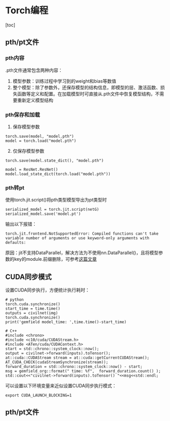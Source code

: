 # Torch编程

[toc]

## pth/pt文件

### pth内容

.pth文件通常包含两种内容：
1. 模型参数：训练过程中学习到的weight和bias等数值
2. 整个模型：除了参数外，还保存模型的结构信息，即模型的层、激活函数、损失函数等定义和配置。在加载模型时可直接从.pth文件中恢复模型结构，不需要重新定义模型结构

### pth保存和加载

1. 保存模型参数

```
torch.save(model, "model.pth")
model = torch.load("model.pth")
```

2. 仅保存模型参数

```
torch.save(model.state_dict(), "model.pth")

model = ResNet.ResNet()
model.load_state_dict(torch.load("model.pth"))
```

### pth转pt

使用torch.jit.script()将pth类型模型导出为pt类型时

```
serialized_model = torch.jit.script(netG)
serialized_model.save('model.pt')
```

输出以下报错：
```
torch.jit.frontend.NotSupportedError: Compiled functions can't take variable number of arguments or use keyword-only arguments with defaults:
```

原因：jit不支持DataParallel，解决方法为不使用nn.DataParallel()，且将模型参数的key的module.前缀删除，可参考[这篇文章](https://szukevin.site/2021/02/27/MODNet%E8%BD%AC%E6%88%90torchscript%E5%BD%A2%E5%BC%8F%E9%81%87%E5%88%B0%E7%9A%84%E5%9D%91/)

## CUDA同步模式

设置CUDA同步执行，方便统计执行耗时：

```
# python
torch.cuda.synchronize()
start_time = time.time()
outputs = civilnet(img)
torch.cuda.synchronize()
print('gemfield model_time: ',time.time()-start_time)

# C++
#include <chrono>
#include <c10/cuda/CUDAStream.h>
#include <ATen/cuda/CUDAContext.h>
start = std::chrono::system_clock::now();
output = civilnet->forward(inputs).toTensor();
at::cuda::CUDAStream stream = at::cuda::getCurrentCUDAStream();
AT_CUDA_CHECK(cudaStreamSynchronize(stream));
forward_duration = std::chrono::system_clock::now() - start;
msg = gemfield_org::format(" time: %f",  forward_duration.count() );
std::cout<<"civilnet->forward(inputs).toTensor() "<<msg<<std::endl;
```

可以设置以下环境变量来近似设置CUDA同步执行模式：

```
export CUDA_LAUNCH_BLOCKING=1
```

## pth/pt文件
